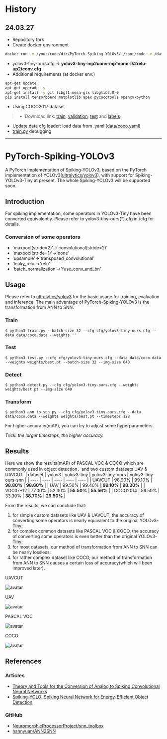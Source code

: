 # History

## 24.03.27
- Repository fork
- Create docker environment
```bash
docker run -v /your/code/dir/PyTorch-Spiking-YOLOv3/:/root/code -v /data/dir/:/root/data -it --gpus=all --ipc=host --name yolov3_snn --shm-size=32g pytorch/pytorch:2.1.2-cuda12.1-cudnn8-devel
```
- yolov3-tiny-ours.cfg -> **yolov3-tiny-mp2conv-mp1none-lk2relu-up2tconv.cfg**
- Additional requirements (at docker env.)
```bash
apt-get update
apt-get upgrade -y
apt-get install -y git libgl1-mesa-glx libglib2.0-0
pip install tensorboard matplotlib apex pycocotools opencv-python
```
- Using COCO2017 dataset
> - Download link: [train](http://images.cocodataset.org/zips/train2017.zip), [validation](http://images.cocodataset.org/zips/val2017.zip), [test](http://images.cocodataset.org/zips/test2017.zip) and [labels](https://github.com/WongKinYiu/yolov7/releases/download/v0.1/coco2017labels-segments.zip)
- Update data cfg loader: load data from .yaml ([data/coco.yaml](data/coco.yaml))
- [train.py](/train.py) debugging
---

# PyTorch-Spiking-YOLOv3
A PyTorch implementation of Spiking-YOLOv3, based on the PyTorch implementation of YOLOv3([ultralytics/yolov3](https://github.com/ultralytics/yolov3)), with support for Spiking-YOLOv3-Tiny at present. The whole Spiking-YOLOv3 will be supported soon.

## Introduction
For spiking implementation, some operators in YOLOv3-Tiny have been converted equivalently. Please refer to yolov3-tiny-ours(\*).cfg in /cfg for details.
### Conversion of some operators
+ 'maxpool(stride=2)'->'convolutional(stride=2)'
+ 'maxpool(stride=1)'->'none'
+ 'upsample'->'transposed_convolutional'
+ 'leaky_relu'->'relu'
+ 'batch_normalization'->'fuse_conv_and_bn'

## Usage
Please refer to [ultralytics/yolov3](https://github.com/ultralytics/yolov3) for the basic usage for training, evaluation and inference. The main advantage of PyTorch-Spiking-YOLOv3 is the transformation from ANN to SNN.
### Train
```
$ python3 train.py --batch-size 32 --cfg cfg/yolov3-tiny-ours.cfg --data data/coco.data --weights ''
```
### Test
```
$ python3 test.py --cfg cfg/yolov3-tiny-ours.cfg --data data/coco.data --weights weights/best.pt --batch-size 32 --img-size 640
```
### Detect
```
$ python3 detect.py --cfg cfg/yolov3-tiny-ours.cfg --weights weights/best.pt --img-size 640
```
### Transform
```
$ python3 ann_to_snn.py --cfg cfg/yolov3-tiny-ours.cfg --data data/coco.data --weights weights/best.pt --timesteps 128
```
For higher accuracy(mAP), you can try to adjust some hyperparameters.

*Trick: the larger timesteps, the higher accuracy.*

## Results
Here we show the results(mAP) of PASCAL VOC & COCO which are commonly used in object detection，and two custom datasets UAV & UAVCUT.
|  dataset  |  yolov3  |  yolov3-tiny  |  yolov3-tiny-ours  |  yolov3-tiny-ours-snn  |
|  ----  |  ----  |  ----  |  ----  |  ----  |
|  UAVCUT  |  98.90%  |  99.10%  |  **98.80%**  |  **98.60%**  |
|  UAV  |  99.50%  |  99.40%  |  **99.10%**  |  **98.20%**  |
|  VOC07+12  |  77.00%  |  52.30%  |  **55.50%**  |  **55.56%**  |
|  COCO2014  |  56.50%  |  33.30%  |  **38.70%**  |  **29.50%**  |

From the results, we can conclude that: 
1) for simple custom datasets like UAV & UAVCUT, the accuracy of converting some operators is nearly equivalent to the original YOLOv3-Tiny; 
2) for complex common datasets like PASCAL VOC & COCO, the accuracy of converting some operators is even better than the original YOLOv3-Tiny; 
3) for most datasets, our method of transformation from ANN to SNN can be nearly lossless;
4) for rather complex dataset like COCO, our method of transformation from ANN to SNN causes a certain loss of accuracy(which will been improved later).

UAVCUT

![avatar](/assets/uavcut.png)

UAV

![avatar](/assets/uav.png)

PASCAL VOC

![avatar](/assets/voc.jpg)

COCO

![avatar](/assets/coco.jpg)

## References
### Articles
+ [Theory and Tools for the Conversion of Analog to Spiking Convolutional Neural Networks](https://arxiv.org/abs/1612.04052)
+ [Spiking-YOLO: Spiking Neural Network for Energy-Efficient Object Detection](https://arxiv.org/abs/1903.06530)
### GitHub
+ [NeuromorphicProcessorProject/snn_toolbox](https://github.com/NeuromorphicProcessorProject/snn_toolbox)
+ [hahnyuan/ANN2SNN](http://git.wildz.cn/hahnyuan/ANN2SNN)
